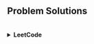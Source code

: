 ## Problem Solutions 

<br/>

<details>
    <summary><b>LeetCode</b></summary>
<br/>

<sub>Problem</sub> | <sub>Python</sub> | <sub>Java</sub> | <sub>C++</sub> | <sub>GO</sub> | <sub>JS</sub> 
---- | ---- | ---- | ---- | ---- | ---- 
<sub>[1 - Two Sum](https://leetcode.com/problems/two-sum/)</sub> | <sub><div align='center'><a href="">❌</a></div></sub> | <sub><div align='center'><a href="https://github.com/sharmin6630/Problem_Solving/blob/main/LeetCode/1.%20Two%20Sum/1.%20Two%20Sum.java">✔️</a></div></sub> | <sub><div align='center'><a href="https://github.com/sharmin6630/Problem_Solving/blob/main/LeetCode/1.%20Two%20Sum/1.%20Two%20Sum.cpp">✔️</a></div></sub> | <sub><div align='center'><a href="">❌</a></div></sub> | <sub><div align='center'><a href="">❌</a></div></sub> 
<sub>[121 - Best Time to Buy & Sell Stock](https://leetcode.com/problems/best-time-to-buy-and-sell-stock/)</sub> | <sub><div align='center'><a href="">❌</a></div></sub> | <sub><div align='center'><a href="https://github.com/sharmin6630/Problem_Solving/blob/aa01b6cf31a0042c397d8e389114a7a5e01eaa4a/LeetCode/121.%20Best%20Time%20to%20Buy%20and%20Sell%20Stock/121.%20Best%20Time%20to%20Buy%20and%20Sell%20Stock.java">✔️</a></div></sub> | <sub><div align='center'><a href="">❌</a></div></sub> | <sub><div align='center'><a href="">❌</a></div></sub> | <sub><div align='center'><a href="">❌</a></div></sub> 
</details>
<br/>
